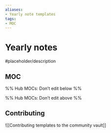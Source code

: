 ```yaml
---
aliases:
- Yearly note templates
tags: 
- MOC
---
```


# Yearly notes

#placeholder/description 

## MOC

%% Hub MOCs: Don’t edit below  %%

%% Hub MOCs: Don’t edit above  %%

## Contributing

![[Contributing templates to the community vault]]